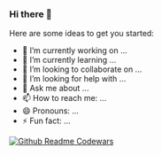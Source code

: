 ### Hi there 👋

<!--
**luca2002/luca2002** is a ✨ _special_ ✨ repository because its `README.md` (this file) appears on your GitHub profile.
-->
Here are some ideas to get you started:

- 🔭 I’m currently working on ...
- 🌱 I’m currently learning ...
- 👯 I’m looking to collaborate on ...
- 🤔 I’m looking for help with ...
- 💬 Ask me about ...
- 📫 How to reach me: ...
- 😄 Pronouns: ...
- ⚡ Fun fact: ...

[![Github Readme Codewars](https://codewars-stats-ignacio-cuadra.vercel.app/?username=luca2002)](https://github.com/ignacio-cuadra/github-readme-codewars)
<!-- -->
